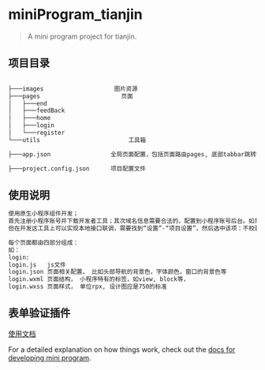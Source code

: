 

# miniProgram_tianjin

> A mini program project for tianjin.

## 项目目录

```bash

├───images                    图片资源
├───pages                       页面
│   ├───end
│   ├───feedBack
│   ├───home
│   ├───login
│   └───register
└───utils                         工具箱

├───app.json                 全局页面配置，包括页面路由pages, 底部tabbar跳转等

├───project.config.json      项目配置文件 

```

## 使用说明

```bash
使用原生小程序组件开发；
首先注册小程序账号并下载开发者工具；其次域名信息需要合法的，配置到小程序账号后台。如果不合法，在上传体验版本时手机上无法访问；
但在开发这工具上可以实现本地接口联调，需要找到“设置”-“项目设置”，然后选中该项：不校验合法域名、web-view（业务域名）、TLS 版本以及 HTTPS 证书即可。

每个页面都由四部分组成：
如：
login: 
login.js   js文件
login.json 页面相关配置， 比如头部导航的背景色，字体颜色，窗口的背景色等
login.wxml 页面结构， 小程序特有的标签，如view, block等，
login.wxss 页面样式， 单位rpx, 设计图应是750的标准

```
## 表单验证插件

[使用文档](https://github.com/skyvow/wx-extend) 

For a detailed explanation on how things work, check out the  [docs for developing mini program](https://developers.weixin.qq.com/miniprogram/dev/index.html).



